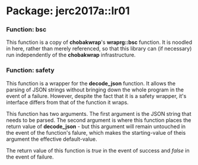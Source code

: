 # Package: jerc2017a::lr01

### Function: bsc
This function is a copy of __chobakwrap__'s __wraprg::bsc__ function.
It is noodled in here, rather than merely referenced, so that this
library can (if necessary) run independently of the __chobakwrap__
infrastructure.

### Function: safety
This function is a wrapper for the __decode\_json__ function. It allows the parsing
of JSON strings without bringing down the whole program in the event of a failure.
However, despite the fact that it is a safety wrapper, it's interface differs
from that of the function it wraps.

This function has two arguments.
The first argument is the JSON string that needs to be parsed.
The second argument is where this function places the return value of
__decode\_json__ - but this argument will remain untouched in
the event of the function's falure, which makes the starting-value
of theis argument the effective default-value.

The return value of this function is _true_ in the event of success
and _false_ in the event of failure.



